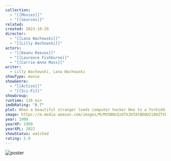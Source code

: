 ```yaml
---
collection:
  - "[[Movies]]"
  - "[[Sources]]"
related: 
created: 2023-10-29
director:
  - "[[Lana Wachowski]]"
  - "[[Lilly Wachowski]]"
actors:
  - "[[Keanu Reeves]]"
  - "[[Laurence Fishburne]]"
  - "[[Carrie-Anne Moss]]"
writer:
  - Lilly Wachowski, Lana Wachowski
showType: movie
showGenre:
  - "[[Action]]"
  - "[[Sci-Fi]]"
showGroup: 
runtime: 136 min
imdbRating: "8.7"
plot: When a beautiful stranger leads computer hacker Neo to a forbidding underworld, he discovers the shocking truth--the life he knows is the elaborate deception of an evil cyber-intelligence.
image: https://m.media-amazon.com/images/M/MV5BNzQzOTk3OTAtNDQ0Zi00ZTVkLWI0MTEtMDllZjNkYzNjNTc4L2ltYWdlXkEyXkFqcGdeQXVyNjU0OTQ0OTY@._V1_SX300.jpg
year: 1999
yearXP: 1999
yearXPL: 2022
showStatus: watched
rating: 5.9
---
```

![poster](https://m.media-amazon.com/images/M/MV5BNzQzOTk3OTAtNDQ0Zi00ZTVkLWI0MTEtMDllZjNkYzNjNTc4L2ltYWdlXkEyXkFqcGdeQXVyNjU0OTQ0OTY@._V1_SX300.jpg)



